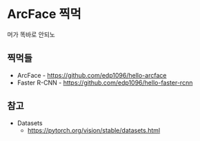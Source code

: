 # ArcFace 찍먹

머가 똑바로 안되노

## 찍먹들

* ArcFace - https://github.com/edp1096/hello-arcface
* Faster R-CNN - https://github.com/edp1096/hello-faster-rcnn


## 참고

* Datasets
    * https://pytorch.org/vision/stable/datasets.html
